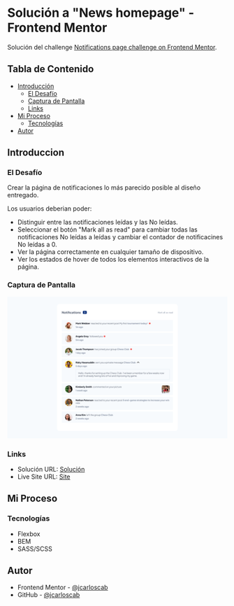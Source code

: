 # Solución a "News homepage" - Frontend Mentor

Solución del challenge [Notifications page challenge on Frontend Mentor](https://www.frontendmentor.io/challenges/notifications-page-DqK5QAmKbC).

## Tabla de Contenido

- [Introducción](#introduccion)
  - [El Desafío](#el-desafío)
  - [Captura de Pantalla](#captura-de-pantalla)
  - [Links](#links)
- [Mi Proceso](#mi-proceso)
  - [Tecnologías](#tecnologías)
- [Autor](#autor)

## Introduccion

### El Desafío

Crear la página de notificaciones lo más parecido posible al diseño entregado.

Los usuarios deberian poder:

- Distinguir entre las notificaciones leídas y las No leídas.
- Seleccionar el botón "Mark all as read" para cambiar todas las notificaciones No leídas a leídas y cambiar el contador de notificacines No leídas a 0.
- Ver la página correctamente en cualquier tamaño de dispositivo.
- Ver los estados de hover de todos los elementos interactivos de la página.

### Captura de Pantalla

![](./assets/images/Screenshot.png)

### Links

- Solución URL: [Solución]()
- Live Site URL: [Site]()

## Mi Proceso

### Tecnologías

- Flexbox
- BEM
- SASS/SCSS

## Autor

- Frontend Mentor - [@jcarloscab](https://www.frontendmentor.io/profile/jcarloscab)
- GitHub - [@jcarloscab](https://github.com/jcarloscab)

